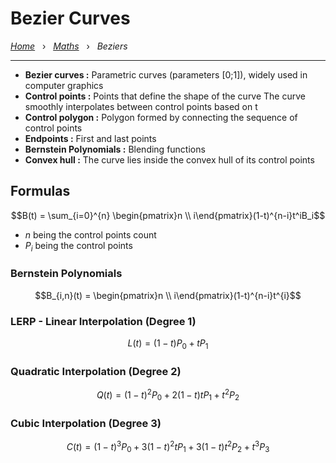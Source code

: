 # Bezier Curves

*[Home](../README.md)* &nbsp; › &nbsp; 
*[Maths](./maths.md)* &nbsp; › &nbsp; 
*Beziers*

---

- **Bezier curves :** Parametric curves (parameters [0;1]), widely used in computer graphics 
- **Control points :** Points that define the shape of the curve
The curve smoothly interpolates between control points based on t
- **Control polygon :** Polygon formed by connecting the sequence of control points
- **Endpoints :** First and last points
- **Bernstein Polynomials :** Blending functions
- **Convex hull :** The curve lies inside the convex hull of its control points

## Formulas

```math
B(t) = \sum_{i=0}^{n} \begin{pmatrix}n \\ i\end{pmatrix}(1-t)^{n-i}t^iB_i
```

- $n$ being the control points count
- $P_i$ being the control points

### Bernstein Polynomials

```math
B_{i,n}(t) = \begin{pmatrix}n \\ i\end{pmatrix}(1-t)^{n-i}t^{i}
```

### LERP - Linear Interpolation (Degree 1)

```math
L(t) = (1 - t)P_0 + tP_1 
```

### Quadratic Interpolation (Degree 2)

```math
Q(t) = (1 - t)^2P_0 + 2(1 - t)tP_1 + t^2P_2
```

### Cubic Interpolation (Degree 3)

```math
C(t) = (1 - t)^3P_0 + 3(1 - t)^2tP_1 + 3(1 - t)t^2P_2 + t^3P_3
